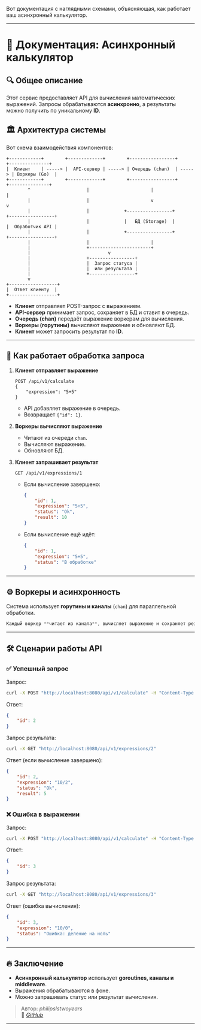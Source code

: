 Вот документация с наглядными схемами, объясняющая, как работает ваш асинхронный калькулятор.

---

# 📖 Документация: Асинхронный калькулятор

## 🔍 **Общее описание**
Этот сервис предоставляет API для вычисления математических выражений. Запросы обрабатываются **асинхронно**, а результаты можно получить по уникальному **ID**.

## 🏛 **Архитектура системы**
Вот схема взаимодействия компонентов:

```
+------------+        +-------------+        +-----------------+        +---------------+
|  Клиент    | -----> |  API-сервер | -----> | Очередь (chan)  | -----> | Воркеры (Go)  |
+------------+        +-------------+        +-----------------+        +---------------+
        ^                     |                       |                          |
        |                     |                       v                          v
        |                     |             +-----------------+       +-----------------+
        |                     |             |   БД (Storage)  |       |  Обработчик API |
        |                     |             +-----------------+       +-----------------+
        |                     |                       |
        |                     +-----------------------+
        |                             v
        |                     +-----------------+
        |                     |  Запрос статуса |
        |                     |  или результата |
        |                     +-----------------+
        v
+------------------+
|  Ответ клиенту  |
+------------------+
```

- **Клиент** отправляет POST-запрос с выражением.
- **API-сервер** принимает запрос, сохраняет в БД и ставит в очередь.
- **Очередь (chan)** передаёт выражение воркерам для вычисления.
- **Воркеры (горутины)** вычисляют выражение и обновляют БД.
- **Клиент** может запросить результат по **ID**.

---

## 🎯 **Как работает обработка запроса**

1. **Клиент отправляет выражение**
   ```
   POST /api/v1/calculate
   {
       "expression": "5+5"
   }
   ```
    - API добавляет выражение в очередь.
    - Возвращает `{"id": 1}`.

2. **Воркеры вычисляют выражение**
    - Читают из очереди `chan`.
    - Вычисляют выражение.
    - Обновляют БД.

3. **Клиент запрашивает результат**
   ```
   GET /api/v1/expressions/1
   ```
    - Если вычисление завершено:
      ```json
      {
          "id": 1,
          "expression": "5+5",
          "status": "Ok",
          "result": 10
      }
      ```
    - Если вычисление ещё идёт:
      ```json
      {
          "id": 1,
          "expression": "5+5",
          "status": "В обработке"
      }
      ```

---

## ⚙️ **Воркеры и асинхронность**
Система использует **горутины и каналы** (`chan`) для параллельной обработки.

```go
Каждый воркер **читает из канала**, вычисляет выражение и сохраняет результат.

```

---

## 🛠 **Сценарии работы API**

### ✅ **Успешный запрос**
Запрос:
```sh
curl -X POST "http://localhost:8080/api/v1/calculate" -H "Content-Type: application/json" -d '{"expression": "10/2"}'
```
Ответ:
```json
{
    "id": 2
}
```
Запрос результата:
```sh
curl -X GET "http://localhost:8080/api/v1/expressions/2"
```
Ответ (если вычисление завершено):
```json
{
    "id": 2,
    "expression": "10/2",
    "status": "Ok",
    "result": 5
}
```

### ❌ **Ошибка в выражении**
Запрос:
```sh
curl -X POST "http://localhost:8080/api/v1/calculate" -H "Content-Type: application/json" -d '{"expression": "10/0"}'
```
Ответ:
```json
{
    "id": 3
}
```
Запрос результата:
```sh
curl -X GET "http://localhost:8080/api/v1/expressions/3"
```
Ответ (ошибка вычисления):
```json
{
    "id": 3,
    "expression": "10/0",
    "status": "Ошибка: деление на ноль"
}
```

---

## 🔥 **Заключение**
- **Асинхронный калькулятор** использует **goroutines, каналы и middleware**.
- Выражения обрабатываются в фоне.
- Можно запрашивать статус или результат вычисления.

> Автор: *philipslstwoyears*  
> 📌 *[GitHub](https://github.com/philipslstwoyears)*

---